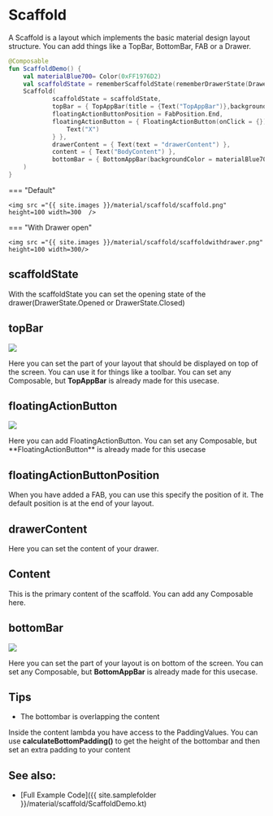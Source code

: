 <!---
This is the API of version 1.1.0
-->
# Scaffold

A Scaffold is a layout which implements the basic material design layout structure. You can add things like a TopBar, BottomBar, FAB or a Drawer.

```kotlin
@Composable
fun ScaffoldDemo() {
    val materialBlue700= Color(0xFF1976D2)
    val scaffoldState = rememberScaffoldState(rememberDrawerState(DrawerValue.Open))
    Scaffold(
            scaffoldState = scaffoldState,
            topBar = { TopAppBar(title = {Text("TopAppBar")},backgroundColor = materialBlue700)  },
            floatingActionButtonPosition = FabPosition.End,
            floatingActionButton = { FloatingActionButton(onClick = {}){
                Text("X")
            } },
            drawerContent = { Text(text = "drawerContent") },
            content = { Text("BodyContent") },
            bottomBar = { BottomAppBar(backgroundColor = materialBlue700) { Text("BottomAppBar") } }
    )
}
```

=== "Default"

    <img src ="{{ site.images }}/material/scaffold/scaffold.png"  height=100 width=300  />


=== "With Drawer open"

    <img src ="{{ site.images }}/material/scaffold/scaffoldwithdrawer.png"  height=100 width=300/>



## scaffoldState
With the scaffoldState you can set the opening state of the drawer(DrawerState.Opened or DrawerState.Closed)


## topBar

<p align="left">
  <img src ="{{ site.images }}/material/scaffold/topappbar.png"  />
</p>

Here you can set the part of your layout that should be displayed on top of the screen. You can use it for things like a toolbar. You can set any Composable, but **TopAppBar** is already made for this usecase.

## floatingActionButton
<p align="left">
  <img src ="{{ site.images }}/material/scaffold/floatingactionbutton.png"  />
</p>
Here you can add FloatingActionButton. You can set any Composable, but **FloatingActionButton** is already made for this usecase

## floatingActionButtonPosition
When you have added a FAB, you can use this specify the position of it. The default position is at the end of your layout.
 
## drawerContent
Here you can set the content of your drawer.

## Content
This is the primary content of the scaffold. You can add any Composable here.

## bottomBar

<p align="left">
  <img src ="{{ site.images }}/material/scaffold/bottomappbar.png"  />
</p>

Here you can set the part of your layout is on bottom of the screen. You can set any Composable, but **BottomAppBar** is already made for this usecase.


## Tips

* The bottombar is overlapping the content

Inside the content lambda you have access to the PaddingValues. You can use **calculateBottomPadding()** to get the height of the bottombar and then set an extra padding to your content

## See also:
* [Full Example Code]({{ site.samplefolder }}/material/scaffold/ScaffoldDemo.kt)
